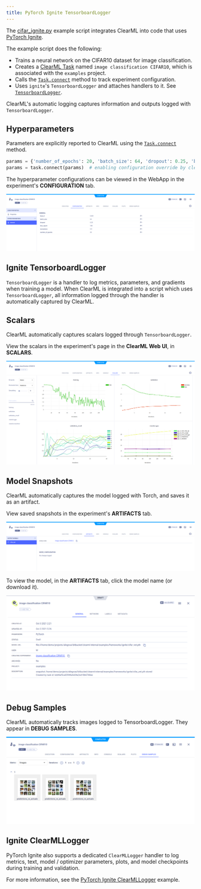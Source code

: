```yaml
---
title: PyTorch Ignite TensorboardLogger
---
```


The [cifar_ignite.py](https://github.com/allegroai/clearml/blob/master/examples/frameworks/ignite/cifar_ignite.py) example 
script integrates ClearML into code that uses [PyTorch Ignite](https://github.com/pytorch/ignite). 

The example script does the following:
* Trains a neural network on the CIFAR10 dataset for image classification.
* Creates a [ClearML Task](../../../fundamentals/task.md) named `image classification CIFAR10`, which is associated with 
  the `examples` project.
* Calls the [`Task.connect`](../../../references/sdk/task.md#connect) method to track experiment configuration.
* Uses `ignite`'s `TensorboardLogger` and attaches handlers to it. See [`TensorboardLogger`](https://github.com/pytorch/ignite/blob/master/ignite/contrib/handlers/tensorboard_logger.py). 

ClearML's automatic logging captures information and outputs logged with `TensorboardLogger`.

## Hyperparameters

Parameters are explicitly reported to ClearML using the [`Task.connect`](../../../references/sdk/task.md#connect) method.  

```python
params = {'number_of_epochs': 20, 'batch_size': 64, 'dropout': 0.25, 'base_lr': 0.001, 'momentum': 0.9, 'loss_report': 100}
params = task.connect(params)  # enabling configuration override by clearml
```
The hyperparameter configurations can be viewed in the WebApp in the experiment's **CONFIGURATION** tab. 

![image](../../../img/examples_integration_pytorch_ignite_config.png)

## Ignite TensorboardLogger

`TensorboardLogger` is a handler to log metrics, parameters, and gradients when training a model. When ClearML is integrated
into a script which uses `TensorboardLogger`, all information logged through the handler is automatically captured by ClearML. 
   
## Scalars 

ClearML automatically captures scalars logged through `TensorboardLogger`. 

View the scalars in the experiment's page in the **ClearML Web UI**, in **SCALARS**.

![image](../../../img/examples_cifar_scalars.png)


## Model Snapshots

ClearML automatically captures the model logged with Torch, and saves it as an artifact. 

View saved snapshots in the experiment's **ARTIFACTS** tab.

![image](../../../img/examples_cifar_artifacts.png)

To view the model, in the **ARTIFACTS** tab, click the model name (or download it).

![image](../../../img/examples_cifar_model.png)


## Debug Samples

ClearML automatically tracks images logged to TensorboardLogger. They appear in **DEBUG SAMPLES**.

![image](../../../img/examples_integration_pytorch_ignite_debug.png)


## Ignite ClearMLLogger

PyTorch Ignite also supports a dedicated `ClearMLLogger` handler to log metrics, text, model / optimizer parameters, plots, and model 
checkpoints during training and validation.

For more information, see the [PyTorch Ignite ClearMLLogger](pytorch_ignite_mnist.md)
example.


